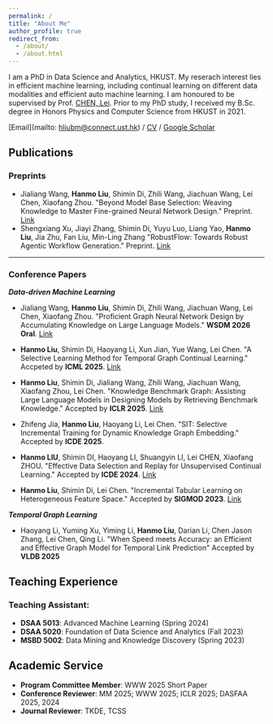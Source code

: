 ```yaml
---
permalink: /
title: "About Me"
author_profile: true
redirect_from: 
  - /about/
  - /about.html
---
```


I am a PhD in Data Science and Analytics, HKUST. My reserach interest lies in efficient machine learning, including continual learning on different data modalities and efficient auto machine learning. I am honoured to be supervised by Prof. [CHEN, Lei](https://cse.hkust.edu.hk/~leichen/). Prior to my PhD study, I received my B.Sc. degree in Honors Physics and Computer Science from HKUST in 2021.

[Email](mailto: hliubm@connect.ust.hk) / [CV](https://liuhanmo321.github.io/files/Hanmo_Liu_CV.pdf) / [Google Scholar](https://scholar.google.com/citations?user=7cL-8BkAAAAJ)

## Publications

### Preprints


- Jialiang Wang, **Hanmo Liu**, Shimin Di, Zhili Wang, Jiachuan Wang, Lei Chen, Xiaofang Zhou. "Beyond Model Base Selection: Weaving Knowledge to Master Fine-grained Neural Network Design." Preprint. [Link](https://arxiv.org/abs/2507.15336)
- Shengxiang Xu, Jiayi Zhang, Shimin Di, Yuyu Luo, Liang Yao, **Hanmo Liu**, Jia Zhu, Fan Liu, Min-Ling Zhang "RobustFlow: Towards Robust Agentic Workflow Generation." Preprint. [Link](https://arxiv.org/abs/2509.21834)

---

### Conference Papers

***Data-driven Machine Learning***

- Jialiang Wang, **Hanmo Liu**, Shimin Di, Zhili Wang, Jiachuan Wang, Lei Chen, Xiaofang Zhou. "Proficient Graph Neural Network Design by Accumulating Knowledge on Large Language Models." **WSDM 2026 Oral**. [Link](https://arxiv.org/abs/2408.06717)

- **Hanmo Liu**, Shimin Di, Haoyang Li, Xun Jian, Yue Wang, Lei Chen. "A Selective Learning Method for Temporal Graph Continual Learning." Accpeted by **ICML 2025**. [Link](https://arxiv.org/abs/2503.01580)

- **Hanmo Liu**, Shimin Di, Jialiang Wang, Zhili Wang, Jiachuan Wang, Xiaofang Zhou, Lei Chen. "Knowledge Benchmark Graph: Assisting Large Language Models in Designing Models by Retrieving Benchmark Knowledge." Accepted by **ICLR 2025**. [Link](https://openreview.net/forum?id=49fIu0yDJ4&referrer=%5BAuthor%20Console%5D(%2Fgroup%3Fid%3DICLR.cc%2F2025%2FConference%2FAuthors%23your-submissions))

- Zhifeng Jia, **Hanmo Liu**, Haoyang Li, Lei Chen. "SIT: Selective Incremental Training for Dynamic Knowledge Graph Embedding." Accepted by **ICDE 2025**.

- **Hanmo LIU**, Shimin DI, Haoyang LI, Shuangyin LI, Lei CHEN, Xiaofang ZHOU. "Effective Data Selection and Replay for Unsupervised Continual Learning." Accepted by **ICDE 2024**. [Link](https://ieeexplore.ieee.org/abstract/document/10598102) 

- **Hanmo Liu**, Shimin Di, Lei Chen. "Incremental Tabular Learning on Heterogeneous Feature Space." Accepted by **SIGMOD 2023**. [Link](https://dl.acm.org/doi/10.1145/3588698)



***Temporal Graph Learning***

- Haoyang Li, Yuming Xu, Yiming Li, **Hanmo Liu**, Darian Li, Chen Jason Zhang, Lei Chen, Qing Li. "When Speed meets Accuracy: an Efficient and Effective  Graph Model for Temporal Link Prediction" Accepted by **VLDB 2025**

## Teaching Experience

### Teaching Assistant:

- **DSAA 5013**: Advanced Machine Learning (Spring 2024)
- **DSAA 5020**: Foundation of Data Science and Analytics (Fall 2023)
- **MSBD 5002**: Data Mining and Knowledge Discovery (Spring 2023)

## Academic Service

- **Program Committee Member**: WWW 2025 Short Paper
- **Conference Reviewer**: MM 2025; WWW 2025; ICLR 2025; DASFAA 2025, 2024
- **Journal Reviewer**: TKDE, TCSS
